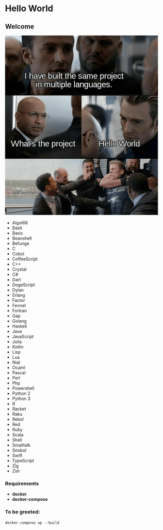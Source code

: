 # Hello World

## Welcome

![image info](./hello_world.png)

- Algol68
- Bash
- Basic
- Beanshell
- Befunge
- C
- Cobol
- CoffeeScript
- C++
- Crystal
- C#
- Dart
- DogeScript
- Dylan
- Erlang
- Factor
- Fennel
- Fortran
- Gap
- Golang
- Haskell
- Java
- JavaScript
- Julia
- Kotlin
- Lisp
- Lua
- Nial
- Ocaml
- Pascal
- Perl
- Php
- Powershell
- Python 2
- Python 3
- R
- Racket
- Raku
- Rebol
- Red
- Ruby
- Scala
- Shell
- Smalltalk
- Snobol
- Swift
- TypeScript
- Zig
- Zsh

### Requirements
- **docker**
- **docker-compose**

###  To be greeted:
```
docker-compose up --build
```
